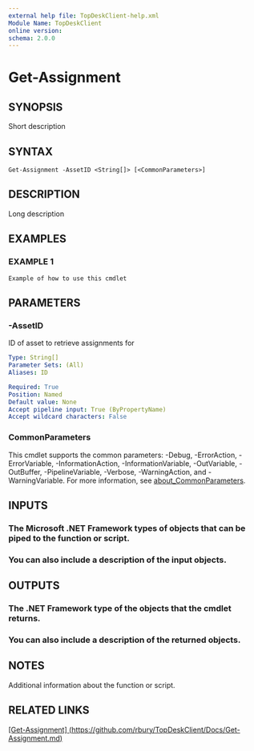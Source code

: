 ```yaml
---
external help file: TopDeskClient-help.xml
Module Name: TopDeskClient
online version:
schema: 2.0.0
---
```


# Get-Assignment

## SYNOPSIS
Short description

## SYNTAX

```
Get-Assignment -AssetID <String[]> [<CommonParameters>]
```

## DESCRIPTION
Long description

## EXAMPLES

### EXAMPLE 1
```
Example of how to use this cmdlet
```

## PARAMETERS

### -AssetID
ID of asset to retrieve assignments for

```yaml
Type: String[]
Parameter Sets: (All)
Aliases: ID

Required: True
Position: Named
Default value: None
Accept pipeline input: True (ByPropertyName)
Accept wildcard characters: False
```

### CommonParameters
This cmdlet supports the common parameters: -Debug, -ErrorAction, -ErrorVariable, -InformationAction, -InformationVariable, -OutVariable, -OutBuffer, -PipelineVariable, -Verbose, -WarningAction, and -WarningVariable. For more information, see [about_CommonParameters](http://go.microsoft.com/fwlink/?LinkID=113216).

## INPUTS

### The Microsoft .NET Framework types of objects that can be piped to the function or script.
### You can also include a description of the input objects.
## OUTPUTS

### The .NET Framework type of the objects that the cmdlet returns.
### You can also include a description of the returned objects.
## NOTES
Additional information about the function or script.

## RELATED LINKS

[[Get-Assignment] (https://github.com/rbury/TopDeskClient/Docs/Get-Assignment.md)]()

